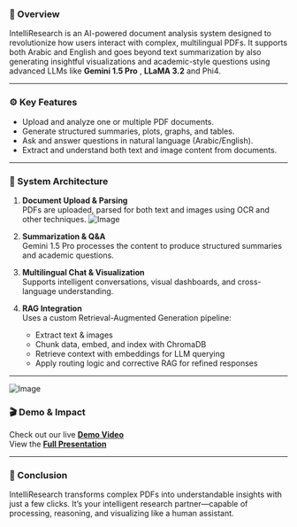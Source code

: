 ### 🎯 Overview
IntelliResearch is an AI-powered document analysis system designed to revolutionize how users interact with complex, multilingual PDFs. It supports both Arabic and English and goes beyond text summarization by also generating insightful visualizations and academic-style questions using advanced LLMs like **Gemini 1.5 Pro** , **LLaMA 3.2** and Phi4.

---

### ⚙️ Key Features
- Upload and analyze one or multiple PDF documents.
- Generate structured summaries, plots, graphs, and tables.
- Ask and answer questions in natural language (Arabic/English).
- Extract and understand both text and image content from documents.

---

### 🧠 System Architecture
1. **Document Upload & Parsing**  
   PDFs are uploaded, parsed for both text and images using OCR and other techniques.
   ![Image](https://github.com/user-attachments/assets/a6df7cf3-16ce-4873-892b-30efd68f580c)

3. **Summarization & Q&A**  
   Gemini 1.5 Pro processes the content to produce structured summaries and academic questions.

4. **Multilingual Chat & Visualization**  
   Supports intelligent conversations, visual dashboards, and cross-language understanding.

5. **RAG Integration**  
   Uses a custom Retrieval-Augmented Generation pipeline:
   - Extract text & images
   - Chunk data, embed, and index with ChromaDB
   - Retrieve context with embeddings for LLM querying
   - Apply routing logic and corrective RAG for refined responses

---
![Image](https://github.com/user-attachments/assets/f20a23ca-c1c4-449a-95da-634b1f5ba4ba)
### 🎬 Demo & Impact
Check out our live [**Demo Video**](https://drive.google.com/file/d/1g5LKsKxZzSSCeGrwpXY9e-bo9_mXcfwt/view)  
View the [**Full Presentation**](https://drive.google.com/file/d/1relEJzb5GFxtIVp2kOb8oUDTchjdoyVV/view)

---


### 🙌 Conclusion
IntelliResearch transforms complex PDFs into understandable insights with just a few clicks. It’s your intelligent research partner—capable of processing, reasoning, and visualizing like a human assistant.

